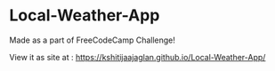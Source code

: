 # Local-Weather-App
Made as a part of FreeCodeCamp Challenge!

View it as site at : https://kshitijaajaglan.github.io/Local-Weather-App/
